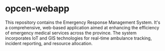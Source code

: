 # opcen-webapp
This repository contains the Emergency Response Management System. It's a comprehensive, web-based application aimed at enhancing the efficiency of emergency medical services across the province. The system incorporates IoT and GIS technologies for real-time ambulance tracking, incident reporting, and resource allocation. 
